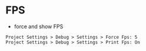 # FPS

* force and show FPS
```
Project Settings > Debug > Settings > Force Fps: 5
Project Settings > Debug > Settings > Print Fps: On
```
